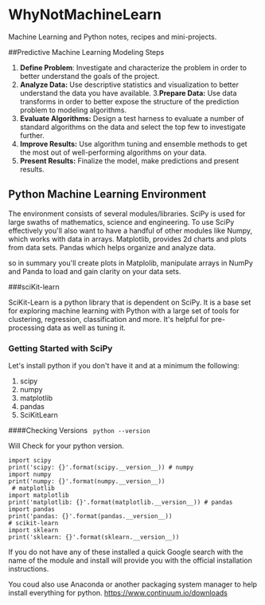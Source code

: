 # WhyNotMachineLearn

Machine Learning and Python notes, recipes and mini-projects. 

##Predictive Machine Learning Modeling Steps

1. **Define Problem**: Investigate and characterize the problem in order to better understand the goals of the project.2. **Analyze Data:** Use descriptive statistics and visualization to better understand the data you have available.3.**Prepare Data:** Use data transforms in order to better expose the structure of the prediction problem to modeling algorithms.4. **Evaluate Algorithms:** Design a test harness to evaluate a number of standard algorithms on the data and select the top few to investigate further.5. **Improve Results:** Use algorithm tuning and ensemble methods to get the most out of well-performing algorithms on your data.6. **Present Results:** Finalize the model, make predictions and present results.



## Python Machine Learning Environment

The environment consists of several modules/libraries. SciPy is used for large swaths of mathematics, science and engineering. To use SciPy effectively you'll also want to have a handful of other modules like Numpy, which works with data in arrays. Matplotlib, provides 2d charts and plots from data sets. Pandas which helps organize and analyze data.

so in summary you'll create plots in Matplolib, manipulate arrays in NumPy and Panda to load and gain clarity on your data sets. 

###sciKit-learn

SciKit-Learn is a python library that is dependent on SciPy. It is a base set for exploring machine learning with Python with a large set of tools for clustering, regression, classification and more. It's helpful for pre-processing data as well as tuning it. 

### Getting Started with SciPy

Let's install python if you don't have it and at a minimum the following:

  1. scipy  2. numpy  3. matplotlib 
  4. pandas
  5. SciKitLearn

  ####Checking Versions
  `
  python --version`
  
  Will Check for your python version. 
  
```# scipy
import scipyprint('scipy: {}'.format(scipy.__version__)) # numpyimport numpyprint('numpy: {}'.format(numpy.__version__))
 # matplotlibimport matplotlibprint('matplotlib: {}'.format(matplotlib.__version__)) # pandasimport pandasprint('pandas: {}'.format(pandas.__version__))
# scikit-learnimport sklearnprint('sklearn: {}'.format(sklearn.__version__))
```

If you do not have any of these installed a quick Google search with the name of the module and install will provide you with the official installation instructions. 

You coud also use Anaconda or another packaging system manager to help install everything for python.
https://www.continuum.io/downloads